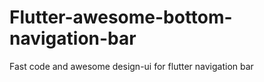 # Flutter-awesome-bottom-navigation-bar
Fast code and awesome design-ui for flutter navigation bar 
